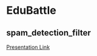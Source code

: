 # EduBattle
## spam_detection_filter
[Presentation Link](https://docs.google.com/presentation/d/1Fqhaawi2eDybRwPppTQgFFPQl3Y1lT9AhUp31JSIDto/edit#slide=id.gb1d7ed2d57_0_0)
